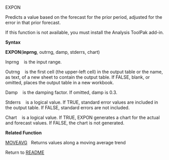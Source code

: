 EXPON

Predicts a value based on the forecast for the prior period, adjusted
for the error in that prior forecast.

If this function is not available, you must install the Analysis ToolPak
add-in.

**Syntax**

**EXPON**(**inprng**, outrng, damp, stderrs, chart)

Inprng    is the input range.

Outrng    is the first cell (the upper-left cell) in the output table or
the name, as text, of a new sheet to contain the output table. If FALSE,
blank, or omitted, places the output table in a new workbook.

Damp    is the damping factor. If omitted, damp is 0.3.

Stderrs    is a logical value. If TRUE, standard error values are
included in the output table. If FALSE, standard errors are not
included.

Chart    is a logical value. If TRUE, EXPON generates a chart for the
actual and forecast values. If FALSE, the chart is not generated.

**Related Function**

[MOVEAVG](MOVEAVG.md)   Returns values along a moving average trend



Return to [README](README.md)

